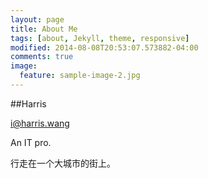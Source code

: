 ```yaml
---
layout: page
title: About Me
tags: [about, Jekyll, theme, responsive]
modified: 2014-08-08T20:53:07.573882-04:00
comments: true
image:
  feature: sample-image-2.jpg
---
```

##Harris

i@harris.wang

An IT pro.

行走在一个大城市的街上。


